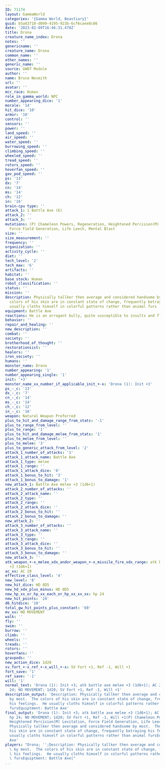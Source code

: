 ```yaml
---
ID: 71174
layout: GammaWorld
categories: '{Gamma World, Beastiary}'
guid: b5a83710-d099-4195-923b-6cf6caee8c86
date: '2023-02-09T16:46:31.478Z'
title: Drona
creature_name_index: Drona
notes: ''
genericname: ''
creature_name: Drona
common_name: ''
other_names: ''
generic_name: ''
source: GW07 Module
author: ''
name: Bruce Nesmith
url: ''
avatar: ''
mcc_race: Human
role_in_gamma_world: NPC
number_appearing_dice: '1'
morale: '14'
hit_dice: '10'
armor: '10'
control: ''
sensors: ''
power: ''
land_speed: ''
air_speed: ''
water_speed: ''
burrowing_speed: ''
climbing_speed: ''
wheeled_speed: ''
tread_speed: ''
rotors_speed: ''
hoverfan_speed: ''
gav_pod_speed: ''
ps: '13'
dx: '7'
cn: '14'
ms: '14'
ch: '12'
in: '16'
brain-cpu type: ''
attack_1: 1 Battle Axe (6)
attack_2: ''
attack_3: ''
mutations: (P) Chameleon Powers, Regeneration, Heightened Percision(M) Levitation,
  Force Field Generation, Life Leech, Mental Blast
size: ''
size_measurement: ''
frequency: ''
organization: ''
activity_cycle: ''
diet: ''
tech_level: '2'
tech_max: '6'
artifacts: ''
habitat: ''
base_stock: Human
robot_classification: ''
status: ''
mission: ''
description: Physically tallker then average and considered handsome by most.  The
  colors of his skin are in constant state of change, frequently betraying his feelings.  He
  usually cloths himself in colorful patterns rather than animal furs
equipment: Battle Axe
reactions: He is an arrogant bully, quite susceptible to insults and flattery.
behavior: ''
repair_and_healing: ''
new_description: ''
combat: ''
society: ''
brotherhood_of_thought: ''
restorationsist: ''
healers: ''
iron_society: ''
humans: ''
monster_name: Drona
number_appearing: '1'
number_appearing_single: '1'
init: '+3'
monster_name_xx_number_if_applicable_init_+-x: 'Drona (1): Init +3'
ps_-_c: '13'
dx_-_c: '7'
cn_-_c: '14'
ms_-_c: '14'
ch_-_c: '12'
in_-_c: '16'
weapon: Natural Weapon Preferred
plus_to_hit_and_damage_range_from_stats: '-1'
plus_to_range_from_level: ''
plus_to_range: '1'
plus_to_hit_and_damage_melee_from_stats: '1'
plus_to_melee_from_level: ''
plus_to_melee: '3'
plus_to_generic_attack_from_level: '2'
attack_1_number_of_attacks: '1'
attack_1_attack_name: Battle Axe
attack_1_type: melee
attack_1_range: ''
attack_1_attack_dice: '6'
attack_1_bonus_to_hit: '3'
attack_1_bonus_to_damage: '1'
new_attack_1: Battle Axe melee +3 (1d6+1)
attack_2_number_of_attacks: ''
attack_2_attack_name: ''
attack_2_type: ''
attack_2_range: ''
attack_2_attack_dice: ''
attack_2_bonus_to_hit: ''
attack_2_bonus_to_damage: ''
new_attack_2: ''
attack_3_number_of_attacks: ''
attack_3_attack_name: ''
attack_3_type: ''
attack_3_range: ''
attack_3_attack_dice: ''
attack_3_bonus_to_hit: ''
attack_3_bonus_to_damage: ''
new_attack_3: ''
atk_weapon_+-x_melee_xdx_andor_weapon_+-x_missile_fire_xdx_range: atk battle axe melee
  +3 (1d6+1)
ac_xx: AC 20
effective_class_level: '4'
new_level: '8'
new_hit_dice: HD 8D5
new_hd_xdx_plus_minus: HD 8D5
new_hp_xx_or_hp_xx_each_or_hp_xx_xx_xx: hp 24
new_hit_points: '24'
d6_hitdice: '10'
total_gw_hit_points_plus_constant: '60'
mv_xx: NO MOVEMENT
walk: ''
fly: ''
swim: ''
burrow: ''
climb: ''
wheels: ''
treads: ''
rotors: ''
hoverfans: ''
gravpods: ''
new_action_dice: 1d20
sv_fort_+-x_ref_+-x_will_+-x: SV Fort +1, Ref -1, Will +1
fort_save: '1'
ref_save: '-1'
will: '1'
normal_text: 'Drona (1): Init +3; atk battle axe melee +3 (1d6+1); AC 20; HD 8D5 hp
  24; NO MOVEMENT; 1d20; SV Fort +1, Ref -1, Will +1'
description_output: 'Description: Physically tallker then average and considered handsome
  by most.  The colors of his skin are in constant state of change, frequently betraying
  his feelings.  He usually cloths himself in colorful patterns rather than animal
  fursEquiptment: Battle Axe'
final_output: 'Drona (1): Init +3; atk battle axe melee +3 (1d6+1); AC 20; HD 8D5
  hp 24; NO MOVEMENT; 1d20; SV Fort +1, Ref -1, Will +1(P) Chameleon Powers, Regeneration,
  Heightened Percision(M) Levitation, Force Field Generation, Life Leech, Mental BlastDescription:
  Physically tallker then average and considered handsome by most.  The colors of
  his skin are in constant state of change, frequently betraying his feelings.  He
  usually cloths himself in colorful patterns rather than animal fursEquiptment: Battle
  Axe'
players: "Drona; '';Description: Physically tallker then average and considered handsome\
  \ by most.  The colors of his skin are in constant state of change, frequently betraying\
  \ his feelings.  He usually cloths himself in colorful patterns rather than animal\
  \ fursEquiptment: Battle Axe|"
...
```

